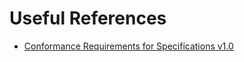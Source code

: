# Useful References
* [Conformance Requirements for Specifications v1.0](https://www.oasis-open.org/committees/download.php/305/conformance_requirements-v1.pdf)
